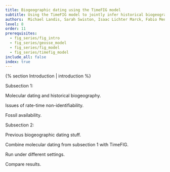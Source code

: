 ```yaml
---
title: Biogeographic dating using the TimeFIG model
subtitle: Using the TimeFIG model to jointly infer historical biogeography and divergence times
authors:  Michael Landis, Sarah Swiston, Isaac Lichter Marck, Fabio Mendes, Felipe Zapata
level: 8
order: 11
prerequisites:
  - fig_series/fig_intro
  - fig_series/geosse_model
  - fig_series/fig_model
  - fig_series/timefig_model
include_all: false
index: true
---
```



{% section Introduction | introduction %}

Subsection 1:

Molecular dating and historical biogeography.

Issues of rate-time non-identifiability.

Fossil availability.

Subsection 2:

Previous biogeographic dating stuff.

Combine molecular dating from subsection 1 with TimeFIG.

Run under different settings.

Compare results.
